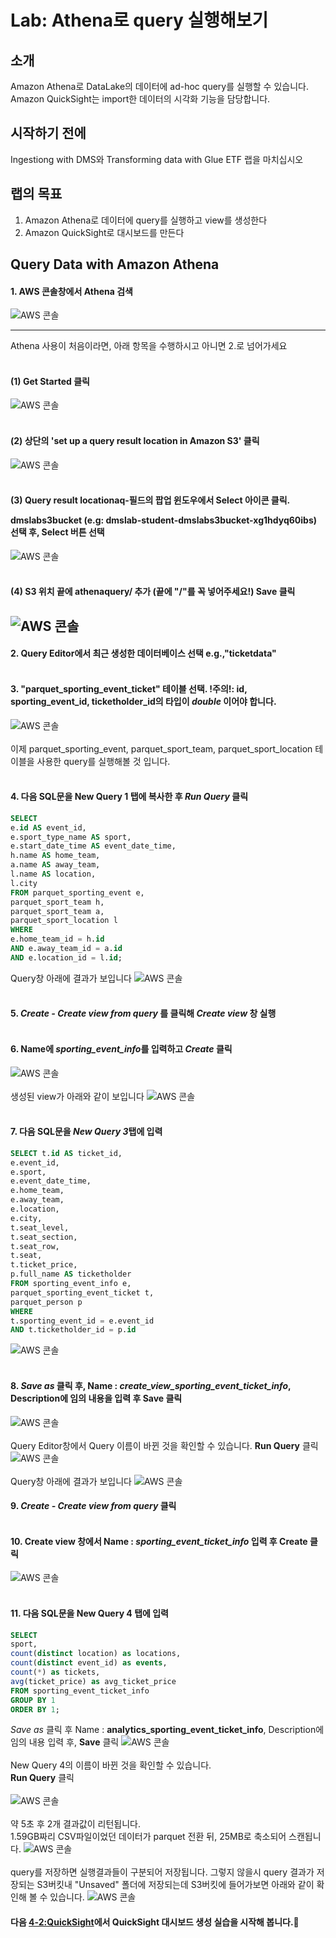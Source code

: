 # Lab: Athena로 query 실행해보기

## 소개<br>
Amazon Athena로 DataLake의 데이터에 ad-hoc query를 실행할 수 있습니다.<br>
Amazon QuickSight는 import한 데이터의 시각화 기능을 담당합니다.

## 시작하기 전에
Ingestiong with DMS와 Transforming data with Glue ETF 랩을 마치십시오

## 랩의 목표
1. Amazon Athena로 데이터에 query를 실행하고 view를 생성한다
2. Amazon QuickSight로 대시보드를 만든다

## Query Data with Amazon Athena
#### 1. AWS 콘솔창에서 Athena 검색
![AWS 콘솔](../images/aq/aq-1.png)

---
Athena 사용이 처음이라면, 아래 항목을 수행하시고 아니면 2.로 넘어가세요<br></br>
#### (1) Get Started 클릭
![AWS 콘솔](../images/aq/aq-athena-start.png)<br></br>  
#### (2) 상단의 'set up a query result location in Amazon S3' 클릭
![AWS 콘솔](../images/aq/aq-setups3.png)<br></br>  
#### (3) <b>Query result location</b>aq-필드의 팝업 윈도우에서 Select 아이콘 클릭.<p> dmslabs3bucket (e.g: dmslab-student-dmslabs3bucket-xg1hdyq60ibs) 선택 후, <b>Select</b> 버튼 선택
![AWS 콘솔](../images/aq/aq-selects3.png)<br></br>  
#### (4) S3 위치 끝에 <b>athenaquery/</b> 추가 (끝에 "/"를 꼭 넣어주세요!) Save 클릭
![AWS 콘솔](../images/aq/aq-setting.png)
---

#### 2. <b>Query Editor</b>에서 최근 생성한 데이터베이스 선택 e.g.,"<b>ticketdata</b>"<br></br>
#### 3. "<b>parquet_sporting_event_ticket</b>" 테이블 선택. !주의!: id, sporting_event_id, ticketholder_id의 타입이 <em>double</em> 이어야 합니다.<br>
![AWS 콘솔](../images/aq/aq-queryeditor.png)<br></br>
이제 parquet_sporting_event, parquet_sport_team, parquet_sport_location 테이블을 사용한 query를 실행해볼 것 입니다.<br></br>
#### 4. 다음 SQL문을 New Query 1 탭에 복사한 후 <em>Run Query</em> 클릭
``` SQL
SELECT
e.id AS event_id,
e.sport_type_name AS sport,
e.start_date_time AS event_date_time,
h.name AS home_team,
a.name AS away_team,
l.name AS location,
l.city
FROM parquet_sporting_event e,
parquet_sport_team h,
parquet_sport_team a,
parquet_sport_location l
WHERE
e.home_team_id = h.id
AND e.away_team_id = a.id
AND e.location_id = l.id;
```
Query창 아래에 결과가 보입니다
![AWS 콘솔](../images/aq/aq-sql1.png)
<br></br>
#### 5. <em>Create - Create view from query</em> 를 클릭해 <em>Create view</em> 창 실행<br></br>
#### 6. Name에 <em>sporting_event_info</em>를 입력하고 <em>Create</em> 클릭
![AWS 콘솔](../images/aq/aq-view1.png)<br></br>
생성된 view가 아래와 같이 보입니다
![AWS 콘솔](../images/aq/aq-view1result.png)<br></br>
#### 7. 다음 SQL문을 <em>New Query 3</em>탭에 입력
``` sql
SELECT t.id AS ticket_id,
e.event_id,
e.sport,
e.event_date_time,
e.home_team,
e.away_team,
e.location,
e.city,
t.seat_level,
t.seat_section,
t.seat_row,
t.seat,
t.ticket_price,
p.full_name AS ticketholder
FROM sporting_event_info e,
parquet_sporting_event_ticket t,
parquet_person p
WHERE
t.sporting_event_id = e.event_id
AND t.ticketholder_id = p.id
```
![AWS 콘솔](../images/aq/aq-sql2.png)<br></br>

#### 8. <em> Save as </em> 클릭 후, Name : <em> create_view_sporting_event_ticket_info</em>, Description에 임의 내용을 입력 후 Save 클릭
![AWS 콘솔](../images/aq/aq-view2.png)<br></br>
Query Editor창에서 Query 이름이 바뀐 것을 확인할 수 있습니다.
<b>Run Query</b> 클릭
![AWS 콘솔](../images/aq/aq-runquery.png)<br></br>
Query창 아래에 결과가 보입니다
![AWS 콘솔](../images/aq/aq-runqueryresult.png)
#### 9. <em>Create - Create view from query</em> 클릭<br></br>
#### 10. Create view 창에서 Name : <em>sporting_event_ticket_info</em> 입력 후 Create 클릭
![AWS 콘솔](../images/aq/aq-createview-seti.png)<br></br>
#### 11. 다음 SQL문을 New Query 4 탭에 입력
``` sql
SELECT
sport,
count(distinct location) as locations,
count(distinct event_id) as events,
count(*) as tickets,
avg(ticket_price) as avg_ticket_price
FROM sporting_event_ticket_info
GROUP BY 1
ORDER BY 1;
```
<em>Save as</em> 클릭 후 Name : <b>analytics_sporting_event_ticket_info</b>, Description에 임의 내용 입력 후, <b>Save</b> 클릭
![AWS 콘솔](../images/aq/aq-save-aseti.png)
<br></br>
New Query 4의 이름이 바뀐 것을 확인할 수 있습니다.<br>
<b>Run Query</b> 클릭
<br></br>
![AWS 콘솔](../images/aq/aq-aseti-runquery.png)
<br></br>약 5초 후 2개 결과값이 리턴됩니다.<br> 1.59GB짜리 CSV파일이었던 데이터가 parquet 전환 뒤, 25MB로 축소되어 스캔됩니다.
![AWS 콘솔](../images/aq/aq-result-aseti.png)
<br></br>
query를 저장하면 실행결과들이 구분되어 저장됩니다. 그렇지 않을시 query 결과가 저장되는 S3버킷내 "Unsaved" 폴더에 저장되는데 S3버킷에 들어가보면 아래와 같이 확인해 볼 수 있습니다.
![AWS 콘솔](../images/aq/aq-s3.png)

#### 다음 [4-2:QuickSight](../detail/4-2:CreateQuickSightDashboard.md)에서 QuickSight 대시보드 생성 실습을 시작해 봅니다.🤗
